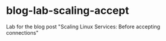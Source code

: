 # blog-lab-scaling-accept
Lab for the blog post "Scaling Linux Services: Before accepting connections"
